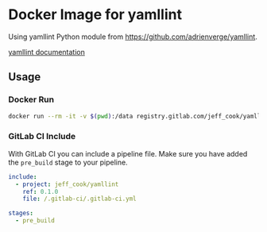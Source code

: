 # Docker Image for yamllint

Using yamllint Python module from <https://github.com/adrienverge/yamllint>.

[yamllint documentation](https://yamllint.readthedocs.io/)

## Usage

### Docker Run

```bash
docker run --rm -it -v $(pwd):/data registry.gitlab.com/jeff_cook/yamllint:latest yamllint .
```

### GitLab CI Include

With GitLab CI you can include a pipeline file.
Make sure you have added the `pre_build` stage to your pipeline.

```yaml
include:
  - project: jeff_cook/yamllint
    ref: 0.1.0
    file: /.gitlab-ci/.gitlab-ci.yml

stages:
  - pre_build
```
